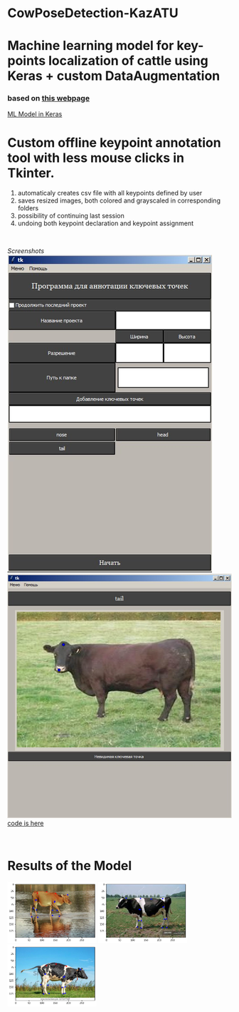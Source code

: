 # CowPoseDetection-KazATU
# Machine learning model for key-points localization of cattle using Keras + custom DataAugmentation
### based on [this webpage](http://flothesof.github.io/convnet-face-keypoint-detection.html)<br/>

[ML Model in Keras](https://github.com/Yerlan999/CowPoseDetection-KazATU/blob/main/modules/keras_model_spec.ipynb)<br/>

# Custom offline keypoint annotation tool with less mouse clicks in Tkinter.<br/>
1. automaticaly creates csv file with all keypoints defined by user
2. saves resized images, both colored and grayscaled in corresponding folders
3. possibility of continuing last session
4. undoing both keypoint declaration and keypoint assignment

<br/>

*Screenshots*<br/>
![](Screenshot_2.jpg)<br/>
![](Screenshot_3.jpg)<br/>
[code is here](https://github.com/Yerlan999/CowPoseDetection-KazATU/blob/main/modules/main.py)<br/>

<br/>

# Results of the Model <br/>

<p float="left">
  <img src="result1.png" width="200"/>
  <img src="result2.png" width="200"/>
  <img src="result3.png" width="200"/>
</p>
